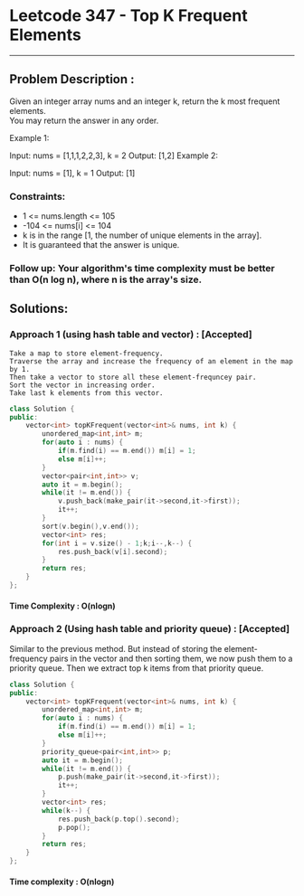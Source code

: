 # Leetcode 347 - Top K Frequent Elements
***
## Problem Description : 
Given an integer array nums and an integer k, return the k most frequent elements.
<br>
You may return the answer in any order.

Example 1:

Input: nums = [1,1,1,2,2,3], k = 2
Output: [1,2]
Example 2:

Input: nums = [1], k = 1
Output: [1]
 

### Constraints:

 * 1 <= nums.length <= 105
 * -104 <= nums[i] <= 104
 * k is in the range [1, the number of unique elements in the array].
 * It is guaranteed that the answer is unique.
 

### Follow up: Your algorithm's time complexity must be better than O(n log n), where n is the array's size.


## Solutions: 

### Approach 1 (using hash table and vector) : [Accepted]
    Take a map to store element-frequency.
    Traverse the array and increase the frequency of an element in the map by 1.
    Then take a vector to store all these element-frequncey pair.
    Sort the vector in increasing order.
    Take last k elements from this vector.

``` cpp
class Solution {
public:
    vector<int> topKFrequent(vector<int>& nums, int k) {
        unordered_map<int,int> m;
        for(auto i : nums) {
            if(m.find(i) == m.end()) m[i] = 1;
            else m[i]++;
        }
        vector<pair<int,int>> v;
        auto it = m.begin();
        while(it != m.end()) {
            v.push_back(make_pair(it->second,it->first));
            it++;
        }
        sort(v.begin(),v.end());
        vector<int> res;
        for(int i = v.size() - 1;k;i--,k--) {
            res.push_back(v[i].second);
        }
        return res;
    }
};
```
#### Time Complexity : O(nlogn)

### Approach 2 (Using hash table and priority queue) : [Accepted]
 Similar to the previous method.
 But instead of storing the element-frequency pairs in the vector and then sorting them, we now push them to a priority queue.
 Then we extract top k items from that priority queue.

``` cpp
class Solution {
public:
    vector<int> topKFrequent(vector<int>& nums, int k) {
        unordered_map<int,int> m;
        for(auto i : nums) {
            if(m.find(i) == m.end()) m[i] = 1;
            else m[i]++;
        }
        priority_queue<pair<int,int>> p;
        auto it = m.begin();
        while(it != m.end()) {
            p.push(make_pair(it->second,it->first));
            it++;
        }
        vector<int> res;
        while(k--) {
            res.push_back(p.top().second);
            p.pop();
        }
        return res;
    }
};
```
#### Time complexity : O(nlogn)